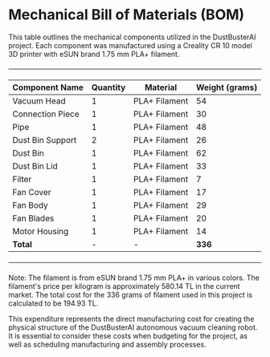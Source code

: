 # Mechanical Bill of Materials (BOM)

This table outlines the mechanical components utilized in the DustBusterAI project. Each component was manufactured using a Creality CR 10 model 3D printer with eSUN brand 1.75 mm PLA+ filament.

<p style="margin-bottom: 1.5em;"></p>

---

<p style="margin-bottom: 1.5em;"></p>

<div align="center">

| Component Name   | Quantity | Material    | Weight (grams) |
|------------------|----------|-------------|----------------|
| Vacuum Head      | 1        | PLA+ Filament | 54             |
| Connection Piece | 1        | PLA+ Filament | 30             |
| Pipe             | 1        | PLA+ Filament | 48             |
| Dust Bin Support | 2        | PLA+ Filament | 26         |
| Dust Bin         | 1        | PLA+ Filament | 62             |
| Dust Bin Lid     | 1        | PLA+ Filament | 33             |
| Filter           | 1        | PLA+ Filament | 7              |
| Fan Cover        | 1        | PLA+ Filament | 17             |
| Fan Body         | 1        | PLA+ Filament | 29             |
| Fan Blades       | 1        | PLA+ Filament | 20             |
| Motor Housing    | 1        | PLA+ Filament | 14             |
| **Total**        | -        | -             | **336**        |

</div>

<p style="margin-bottom: 1.5em;"></p>

---

<p style="margin-bottom: 1.5em;"></p>


Note: The filament is from eSUN brand 1.75 mm PLA+ in various colors. The filament's price per kilogram is approximately 580.14 TL in the current market. The total cost for the 336 grams of filament used in this project is calculated to be 194.93 TL. 

This expenditure represents the direct manufacturing cost for creating the physical structure of the DustBusterAI autonomous vacuum cleaning robot. It is essential to consider these costs when budgeting for the project, as well as scheduling manufacturing and assembly processes.
